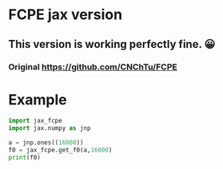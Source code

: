 
# FCPE jax version 
## This version is working perfectly fine. 😀 
### Original https://github.com/CNChTu/FCPE

# Example
```Python
import jax_fcpe
import jax.numpy as jnp

a = jnp.ones((16000))
f0 = jax_fcpe.get_f0(a,16000)
print(f0)
